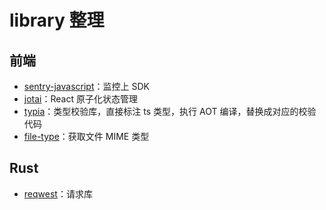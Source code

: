 # library 整理

## 前端

- [sentry-javascript](https://github.com/getsentry/sentry-javascript)：监控上 SDK
- [jotai](https://github.com/pmndrs/jotai)：React 原子化状态管理
- [typia](https://typia.io/)：类型校验库，直接标注 ts 类型，执行 AOT 编译，替换成对应的校验代码
- [file-type](https://github.com/sindresorhus/file-type)：获取文件 MIME 类型

## Rust

- [reqwest](https://crates.io/crates/reqwest)：请求库
